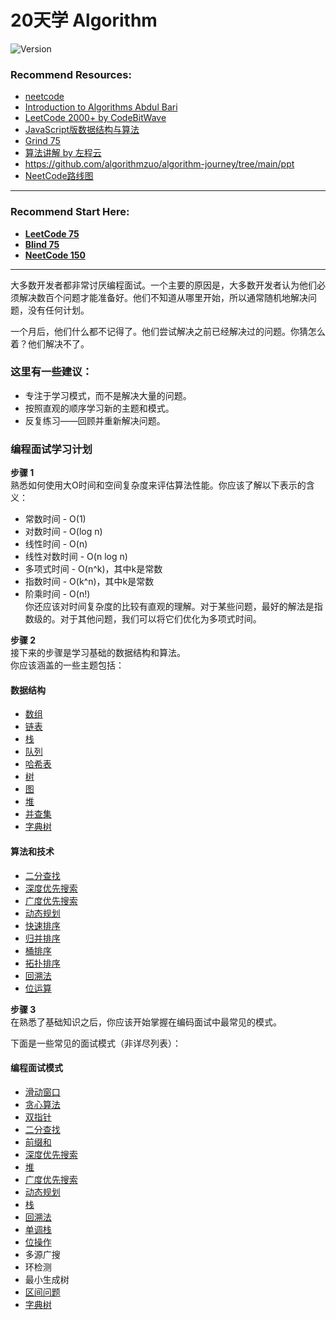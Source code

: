 # 20天学 Algorithm

![Version](https://img.shields.io/badge/version-1.0.0-blue)

### Recommend Resources:

- [neetcode](https://neetcode.io/courses/dsa-for-beginners/0)
- [Introduction to Algorithms Abdul Bari](https://www.youtube.com/watch?v=0IAPZzGSbME&list=PLDN4rrl48XKpZkf03iYFl-O29szjTrs_O)
- [LeetCode 2000+ by CodeBitWave](https://codebitwave.com/leetcode-2000/)
- [JavaScript版数据结构与算法](https://www.youtube.com/playlist?list=PLwIrqQCQ5pQmjH6YyFvH2A9FYL6bBB4Ra)
- [Grind 75](https://www.techinterviewhandbook.org/grind75)
- [算法讲解 by 左程云](https://www.youtube.com/watch?v=KNLRjg4utQc&list=PLvKfL6GtwDxwuyrpAJfU3HTnPZl4WnraE)
- https://github.com/algorithmzuo/algorithm-journey/tree/main/ppt
- [NeetCode路线图](https://neetcode.io/roadmap)
------

### Recommend Start Here:

- **[LeetCode 75](https://github.com/uwspstar/20-Day-Challenge-List/blob/main/Algorithm/Leetcode%2075.md)**
- **[Blind 75](https://github.com/uwspstar/20-Day-Challenge-List/blob/main/Algorithm/Blind%2075.md)**
- **[NeetCode 150](https://github.com/uwspstar/20-Day-Challenge-List/blob/main/Algorithm/NeetCode%20150.md)**

------
 
大多数开发者都非常讨厌编程面试。一个主要的原因是，大多数开发者认为他们必须解决数百个问题才能准备好。他们不知道从哪里开始，所以通常随机地解决问题，没有任何计划。  

一个月后，他们什么都不记得了。他们尝试解决之前已经解决过的问题。你猜怎么着？他们解决不了。  

### 这里有一些建议：  

- 专注于学习模式，而不是解决大量的问题。  
- 按照直观的顺序学习新的主题和模式。  
- 反复练习——回顾并重新解决问题。  

### 编程面试学习计划
**步骤 1**  
熟悉如何使用大O时间和空间复杂度来评估算法性能。你应该了解以下表示的含义：  

- 常数时间 - O(1)  
- 对数时间 - O(log n)  
- 线性时间 - O(n)  
- 线性对数时间 - O(n log n)  
- 多项式时间 - O(n^k)，其中k是常数  
- 指数时间 - O(k^n)，其中k是常数  
- 阶乘时间 - O(n!)  
你还应该对时间复杂度的比较有直观的理解。对于某些问题，最好的解法是指数级的。对于其他问题，我们可以将它们优化为多项式时间。  

**步骤 2**  
接下来的步骤是学习基础的数据结构和算法。  
你应该涵盖的一些主题包括：  

#### 数据结构  
- [数组](https://github.com/uwspstar/20-Day-Challenge-List/blob/main/Algorithm/Day2_Array.md)  
- [链表](https://github.com/uwspstar/20-Day-Challenge-List/tree/main/Algorithm/%E9%93%BE%E8%A1%A8)  
- [栈](https://github.com/uwspstar/20-Day-Challenge-List/tree/main/Algorithm/Stack)  
- [队列](https://github.com/uwspstar/20-Day-Challenge-List/tree/main/Algorithm/%E9%98%9F%E5%88%97)  
- [哈希表](https://github.com/uwspstar/20-Day-Challenge-List/tree/main/Algorithm/%E5%93%88%E5%B8%8C%E8%A1%A8)  
- [树](https://github.com/uwspstar/20-Day-Challenge-List/tree/main/Algorithm/Tree)  
- [图](https://github.com/uwspstar/20-Day-Challenge-List/tree/main/Algorithm/Graph)  
- [堆](https://github.com/uwspstar/20-Day-Challenge-List/tree/main/Algorithm/%E5%A0%86)  
- [并查集](https://github.com/uwspstar/20-Day-Challenge-List/blob/main/Algorithm/%E5%B9%B6%E6%9F%A5%E9%9B%86)  
- [字典树](https://github.com/uwspstar/20-Day-Challenge-List/tree/main/Algorithm/%E5%AD%97%E5%85%B8%E6%A0%91) 

#### 算法和技术  
- [二分查找](https://github.com/uwspstar/20-Day-Challenge-List/tree/main/Algorithm/%E4%BA%8C%E5%88%86%E6%9F%A5%E6%89%BE)  
- [深度优先搜索](https://github.com/uwspstar/20-Day-Challenge-List/tree/main/Algorithm/%E6%B7%B1%E5%BA%A6%E4%BC%98%E5%85%88%E6%90%9C%E7%B4%A2)    
- [广度优先搜索](https://github.com/uwspstar/20-Day-Challenge-List/tree/main/Algorithm/%E5%B9%BF%E5%BA%A6%E4%BC%98%E5%85%88%E6%90%9C%E7%B4%A2)    
- [动态规划](https://github.com/uwspstar/20-Day-Challenge-List/tree/main/Algorithm/%E5%8A%A8%E6%80%81%E8%A7%84%E5%88%92)   
- [快速排序](https://github.com/uwspstar/20-Day-Challenge-List/tree/main/Algorithm/%E5%BF%AB%E9%80%9F%E6%8E%92%E5%BA%8F)  
- [归并排序](https://github.com/uwspstar/20-Day-Challenge-List/tree/main/Algorithm/%E5%BD%92%E5%B9%B6%E6%8E%92%E5%BA%8F)  
- [桶排序](https://github.com/uwspstar/20-Day-Challenge-List/tree/main/Algorithm/%E6%A1%B6%E6%8E%92%E5%BA%8F)  
- [拓扑排序](https://github.com/uwspstar/20-Day-Challenge-List/tree/main/Algorithm/%E6%8B%93%E6%89%91%E6%8E%92%E5%BA%8F)  
- [回溯法](https://github.com/uwspstar/20-Day-Challenge-List/tree/main/Algorithm/%E5%9B%9E%E6%BA%AF%E6%B3%95)    
- [位运算](https://github.com/uwspstar/20-Day-Challenge-List/tree/main/Algorithm/%E4%BD%8D%E8%BF%90%E7%AE%97)
  
**步骤 3**  
在熟悉了基础知识之后，你应该开始掌握在编码面试中最常见的模式。  

下面是一些常见的面试模式（非详尽列表）：  

#### 编程面试模式
- [滑动窗口](https://github.com/uwspstar/20-Day-Challenge-List/tree/main/Algorithm/%E6%BB%91%E5%8A%A8%E7%AA%97%E5%8F%A3) 
- [贪心算法](https://github.com/uwspstar/20-Day-Challenge-List/tree/main/Algorithm/%E8%B4%AA%E5%BF%83%E7%AE%97%E6%B3%95) 
- [双指针](https://github.com/uwspstar/20-Day-Challenge-List/tree/main/Algorithm/%E5%8F%8C%E6%8C%87%E9%92%88) 
- [二分查找](https://github.com/uwspstar/20-Day-Challenge-List/tree/main/Algorithm/%E4%BA%8C%E5%88%86%E6%9F%A5%E6%89%BE)  
- [前缀和](https://github.com/uwspstar/20-Day-Challenge-List/tree/main/Algorithm/%E5%89%8D%E7%BC%80%E5%92%8C)  
- [深度优先搜索](https://github.com/uwspstar/20-Day-Challenge-List/tree/main/Algorithm/%E6%B7%B1%E5%BA%A6%E4%BC%98%E5%85%88%E6%90%9C%E7%B4%A2)  
- [堆](https://github.com/uwspstar/20-Day-Challenge-List/tree/main/Algorithm/%E5%A0%86)    
- [广度优先搜索](https://github.com/uwspstar/20-Day-Challenge-List/tree/main/Algorithm/%E5%B9%BF%E5%BA%A6%E4%BC%98%E5%85%88%E6%90%9C%E7%B4%A2)  
- [动态规划](https://github.com/uwspstar/20-Day-Challenge-List/tree/main/Algorithm/%E5%8A%A8%E6%80%81%E8%A7%84%E5%88%92) 
- [栈](https://github.com/uwspstar/20-Day-Challenge-List/tree/main/Algorithm/Stack)   
- [回溯法](https://github.com/uwspstar/20-Day-Challenge-List/tree/main/Algorithm/%E5%9B%9E%E6%BA%AF%E6%B3%95)  
- [单调栈](https://github.com/uwspstar/20-Day-Challenge-List/blob/main/Algorithm/%E5%8D%95%E8%B0%83%E6%A0%88/readme.md)  
- [位操作](https://github.com/uwspstar/20-Day-Challenge-List/tree/main/Algorithm/%E4%BD%8D%E8%BF%90%E7%AE%97)  
- 多源广搜  
- 环检测  
- 最小生成树  
- [区间问题](https://github.com/uwspstar/20-Day-Challenge-List/tree/main/Algorithm/%E5%8C%BA%E9%97%B4)  
- [字典树](https://github.com/uwspstar/20-Day-Challenge-List/tree/main/Algorithm/%E5%AD%97%E5%85%B8%E6%A0%91) 



